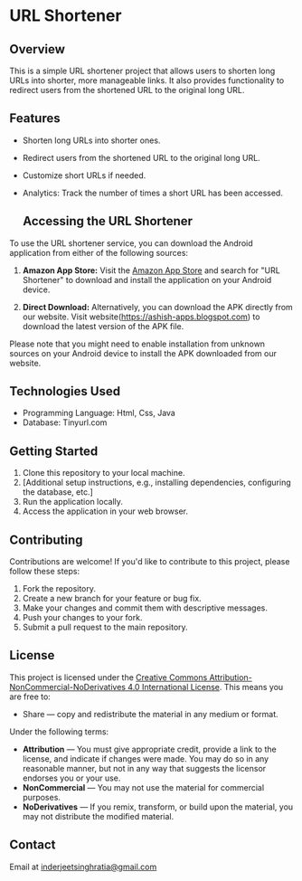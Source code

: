 # URL Shortener

## Overview
This is a simple URL shortener project that allows users to shorten long URLs into shorter, more manageable links. It also provides functionality to redirect users from the shortened URL to the original long URL.

## Features
- Shorten long URLs into shorter ones.
- Redirect users from the shortened URL to the original long URL.
- Customize short URLs if needed.
- Analytics: Track the number of times a short URL has been accessed.

  ## Accessing the URL Shortener
To use the URL shortener service, you can download the Android application from either of the following sources:

1. **Amazon App Store:** Visit the [Amazon App Store](https://www.amazon.com/gp/product/B0CW18MGX4) and search for "URL Shortener" to download and install the application on your Android device.

2. **Direct Download:** Alternatively, you can download the APK directly from our website. Visit website(https://ashish-apps.blogspot.com) to download the latest version of the APK file.

Please note that you might need to enable installation from unknown sources on your Android device to install the APK downloaded from our website.



## Technologies Used
- Programming Language: Html, Css, Java
- Database: Tinyurl.com

## Getting Started
1. Clone this repository to your local machine.
2. [Additional setup instructions, e.g., installing dependencies, configuring the database, etc.]
3. Run the application locally.
4. Access the application in your web browser.



## Contributing
Contributions are welcome! If you'd like to contribute to this project, please follow these steps:
1. Fork the repository.
2. Create a new branch for your feature or bug fix.
3. Make your changes and commit them with descriptive messages.
4. Push your changes to your fork.
5. Submit a pull request to the main repository.

## License
This project is licensed under the [Creative Commons Attribution-NonCommercial-NoDerivatives 4.0 International License](https://creativecommons.org/licenses/by-nc-nd/4.0/). This means you are free to:
- Share — copy and redistribute the material in any medium or format.
  
Under the following terms:
- **Attribution** — You must give appropriate credit, provide a link to the license, and indicate if changes were made. You may do so in any reasonable manner, but not in any way that suggests the licensor endorses you or your use.
- **NonCommercial** — You may not use the material for commercial purposes.
- **NoDerivatives** — If you remix, transform, or build upon the material, you may not distribute the modified material.


## Contact
Email at inderjeetsinghratia@gmail.com

